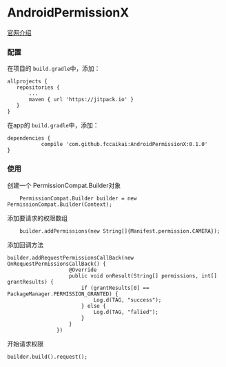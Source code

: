 # AndroidPermissionX

[官网介绍](https://developer.android.com/training/permissions/requesting.html)

### 配置

在项目的 ```build.gradle```中，添加：

 ```
allprojects {
	repositories {
		...
		maven { url 'https://jitpack.io' }
	}
}

 ```
 
 在app的 ```build.gradle```中，添加：
 
 ```
 dependencies {
	        compile 'com.github.fccaikai:AndroidPermissionX:0.1.0'
 }
 ```

### 使用

创建一个 PermissionCompat.Builder对象

```
	PermissionCompat.Builder builder = new PermissionCompat.Builder(Context);
```

添加要请求的权限数组

```
	builder.addPermissions(new String[]{Manifest.permission.CAMERA});
```

添加回调方法

```
builder.addRequestPermissionsCallBack(new OnRequestPermissionsCallBack() {
                    @Override
                    public void onResult(String[] permissions, int[] grantResults) {
                        if (grantResults[0] == PackageManager.PERMISSION_GRANTED) {
                            Log.d(TAG, "success");
                        } else {
                            Log.d(TAG, "falied");
                        }
                    }
                })
```

开始请求权限

```
builder.build().request();

```